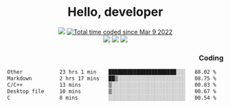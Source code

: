 # <div align='center' >Hello, developer</div>

<div align='center'>
  <a ><img src="https://img.shields.io/badge/dynamic/json?url=https%3A%2F%2Fapi.swo.moe%2Fstats%2Fgithub%2FFree-Aaron-Li&query=count&color=181717&label=GitHub&labelColor=282c34&logo=github&suffix=+follows&cacheSeconds=3600"></a>
  <a href="https://wakatime.com/@fe40087f-8eae-48dc-9950-ad0633db1591"><img src="https://wakatime.com/badge/user/fe40087f-8eae-48dc-9950-ad0633db1591.svg" alt="Total time coded since Mar 9 2022" /></a>
</div>
<div align='center'>
  <a><img src="https://img.shields.io/badge/Rookie-blue?style=plastic&logo=c&logoColor=blue&labelColor=F5B7DB"></a>
  <a><img src="https://img.shields.io/badge/Rookie-blue?style=plastic&logo=c%2B%2B&logoColor=blue&labelColor=F5B7DB"></a> 
  <a><img src="https://img.shields.io/badge/Rookie-blue?style=plastic&logo=python&logoColor=blue&labelColor=F5B7DB"></a> 
</div>

<div align='right'>
  <h3>Coding</h3>
</div>

<!--START_SECTION:waka-->

```txt
Other            23 hrs 1 min    ██████████████████████░░░   88.02 %
Markdown         2 hrs 17 mins   ██▒░░░░░░░░░░░░░░░░░░░░░░   08.75 %
C/C++            13 mins         ▒░░░░░░░░░░░░░░░░░░░░░░░░   00.83 %
Desktop file     10 mins         ▒░░░░░░░░░░░░░░░░░░░░░░░░   00.67 %
C                8 mins          ░░░░░░░░░░░░░░░░░░░░░░░░░   00.54 %
```

<!--END_SECTION:waka-->




